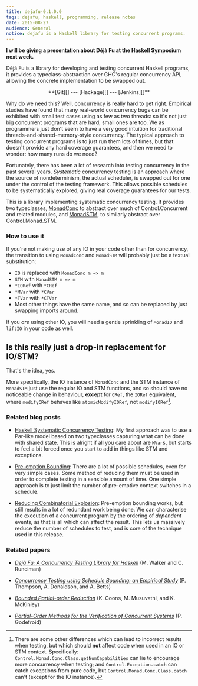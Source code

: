 ```yaml
---
title: dejafu-0.1.0.0
tags: dejafu, haskell, programming, release notes
date: 2015-08-27
audience: General
notice: dejafu is a Haskell library for testing concurrent programs.
---
```


**I will be giving a presentation about Déjà Fu at the Haskell
  Symposium next week.**

Déjà Fu is a library for developing and testing concurrent Haskell
programs, it provides a typeclass-abstraction over GHC's regular
concurrency API, allowing the concrete implementation to be swapped
out.

<div style="text-align:center">
**[Git][] --- [Hackage][] --- [Jenkins][]**
</div>

[Git]:     https://github.com/barrucadu/dejafu
[Hackage]: https://hackage.haskell.org/package/dejafu-0.1.0.0
[Jenkins]: http://ci.barrucadu.co.uk/job/(dejafu)/

Why do we need this? Well, concurrency is really hard to get
right. Empirical studies have found that many real-world concurrency
bugs can be exhibited with small test cases using as few as two
threads: so it's not just big concurrent programs that are hard, small
ones are too. We as programmers just don't seem to have a very good
intuition for traditional threads-and-shared-memory-style
concurrency. The typical approach to testing concurrent programs is to
just run them lots of times, but that doesn't provide any hard
coverage guarantees, and then we need to wonder: how many runs do we
need?

Fortunately, there has been a lot of research into testing concurrency
in the past several years. *Systematic* concurrency testing is an
approach where the source of nondeterminism, the actual scheduler, is
swapped out for one under the control of the testing framework. This
allows possible schedules to be systematically explored, giving real
coverage guarantees for our tests.

This is a library implementing systematic concurrency testing. It
provides two typeclasses, [MonadConc][] to abstract over much of
Control.Concurrent and related modules, and [MonadSTM][], to similarly
abstract over Control.Monad.STM.

[MonadConc]: https://barrucadu.github.io/dejafu/Control-Monad-Conc-Class.html
[MonadSTM]:  https://barrucadu.github.io/dejafu/Control-Monad-STM-Class.html

### How to use it

If you're not making use of any IO in your code other than for
concurrency, the transition to using `MonadConc` and `MonadSTM` will
probably just be a textual substitution:

- `IO` is replaced with `MonadConc m => m`
- `STM` with `MonadSTM m => m`
- `*IORef` with `*CRef`
- `*MVar` with `*CVar`
- `*TVar` with `*CTVar`
- Most other things have the same name, and so can be replaced by just
  swapping imports around.

If you *are* using other IO, you will need a gentle sprinkling of
`MonadIO` and `liftIO` in your code as well.

## Is this really just a drop-in replacement for IO/STM?

That's the idea, yes.

More specifically, the IO instance of `MonadConc` and the STM instance
of `MonadSTM` just use the regular IO and STM functions, and so should
have no noticeable change in behaviour, **except** for `CRef`, the
`IORef` equivalent, where `modifyCRef` behaves like
`atomicModifyIORef`, not `modifyIORef`[^departures].

[^departures]: There are some other differences which can lead to
incorrect results when testing, but which should **not** affect code
when used in an IO or STM context. Specifically:
`Control.Monad.Conc.Class.getNumCapabilities` can lie to encourage
more concurrency when testing; and `Control.Exception.catch` can catch
exceptions from pure code, but `Control.Monad.Conc.Class.catch` can't
(except for the IO instance).

### Related blog posts

- [Haskell Systematic Concurrency Testing][]: My first approach was to
  use a Par-like model based on two typeclasses capturing what can be
  done with shared state. This is alright if all you care about are
  `MVar`s, but starts to feel a bit forced once you start to add in
  things like STM and exceptions.

- [Pre-emption Bounding][]: There are a lot of possible schedules,
  even for very simple cases. Some method of reducing them must be
  used in order to complete testing in a sensible amount of time. One
  simple approach is to just limit the number of pre-emptive context
  switches in a schedule.

- [Reducing Combinatorial Explosion][]: Pre-emption bounding works,
  but still results in a lot of redundant work being done. We can
  characterise the execution of a concurrent program by the ordering
  of *dependent* events, as that is all which can affect the
  result. This lets us massively reduce the number of schedules to
  test, and is core of the technique used in this release.

[Haskell Systematic Concurrency Testing]:
  /posts/2014-12-26-haskell-systematic-concurrency-testing.html

[Pre-emption Bounding]:
  /posts/2015-01-10-pre-emption-bounding.html

[Reducing Combinatorial Explosion]:
  /posts/2015-08-21-reducing-combinatorial-explosion.html

### Related papers

- *[Déjà Fu: A Concurrency Testing Library for Haskell][]*
  (M. Walker and C. Runciman)

- *[Concurrency Testing using Schedule Bounding: an Empirical Study][]*
  (P. Thompson, A. Donaldson, and A. Betts)

- *[Bounded Partial-order Reduction][]*
  (K. Coons, M. Musuvathi, and K. McKinley)

- *[Partial-Order Methods for the Verification of Concurrent Systems][]*
  (P. Godefroid)

[Déjà Fu: A Concurrency Testing Library for Haskell]:
  /publications/dejafu-hs15.pdf

[Concurrency Testing using Schedule Bounding: an Empirical Study]:
  https://dl.acm.org/citation.cfm?id=2555260

[Bounded Partial-order Reduction]:
  https://dl.acm.org/citation.cfm?id=2509136.2509556

[Partial-Order Methods for the Verification of Concurrent Systems]:
  https://dl.acm.org/citation.cfm?id=547238

